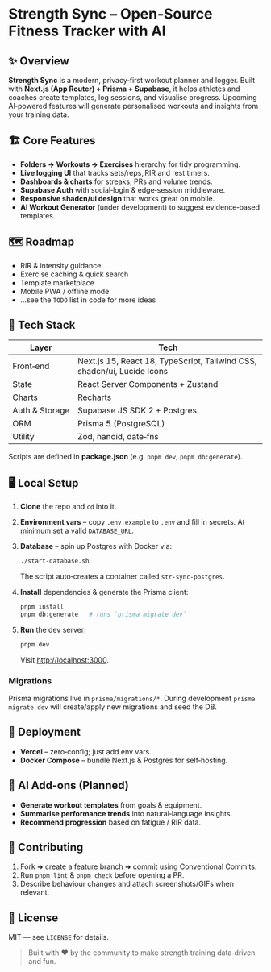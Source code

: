 # Strength Sync – Open‑Source Fitness Tracker with AI

## ✨ Overview

**Strength Sync** is a modern, privacy‑first workout planner and logger. Built with **Next.js (App Router) + Prisma + Supabase**, it helps athletes and coaches create templates, log sessions, and visualise progress. Upcoming AI‑powered features will generate personalised workouts and insights from your training data.

## 🏗️ Core Features

* **Folders → Workouts → Exercises** hierarchy for tidy programming.
* **Live logging UI** that tracks sets/reps, RIR and rest timers.
* **Dashboards & charts** for streaks, PRs and volume trends.
* **Supabase Auth** with social‑login & edge‑session middleware.
* **Responsive shadcn/ui design** that works great on mobile.
* **AI Workout Generator** (under development) to suggest evidence‑based templates.

## 🗺️ Roadmap

* RIR & intensity guidance
* Exercise caching & quick search
* Template marketplace
* Mobile PWA / offline mode
* …see the `TODO` list in code for more ideas

## 🧰 Tech Stack

| Layer          | Tech                                                                    |
| -------------- | ----------------------------------------------------------------------- |
| Front‑end      | Next.js 15, React 18, TypeScript, Tailwind CSS, shadcn/ui, Lucide Icons |
| State          | React Server Components + Zustand                                       |
| Charts         | Recharts                                                                |
| Auth & Storage | Supabase JS SDK 2 + Postgres                                            |
| ORM            | Prisma 5 (PostgreSQL)                                                   |
| Utility        | Zod, nanoid, date‑fns                                                   |

Scripts are defined in **package.json** (e.g. `pnpm dev`, `pnpm db:generate`).

## 🖥️ Local Setup

1. **Clone** the repo and `cd` into it.
2. **Environment vars** – copy `.env.example` to `.env` and fill in secrets. At minimum set a valid `DATABASE_URL`.
3. **Database** – spin up Postgres with Docker via:

   ```bash
   ./start-database.sh
   ```

   The script auto‑creates a container called `str-sync-postgres`.
4. **Install** dependencies & generate the Prisma client:

   ```bash
   pnpm install
   pnpm db:generate   # runs `prisma migrate dev`
   ```
5. **Run** the dev server:

   ```bash
   pnpm dev
   ```

   Visit [http://localhost:3000](http://localhost:3000).

### Migrations

Prisma migrations live in `prisma/migrations/*`. During development `prisma migrate dev` will create/apply new migrations and seed the DB.

## 🚀 Deployment

* **Vercel** – zero‑config; just add env vars.
* **Docker Compose** – bundle Next.js & Postgres for self‑hosting.

## 🤖 AI Add‑ons (Planned)

* **Generate workout templates** from goals & equipment.
* **Summarise performance trends** into natural‑language insights.
* **Recommend progression** based on fatigue / RIR data.

## 🙌 Contributing

1. Fork ➜ create a feature branch ➜ commit using Conventional Commits.
2. Run `pnpm lint` & `pnpm check` before opening a PR.
3. Describe behaviour changes and attach screenshots/GIFs when relevant.

## 📄 License

MIT — see `LICENSE` for details.

> Built with ❤️ by the community to make strength training data‑driven and fun.
